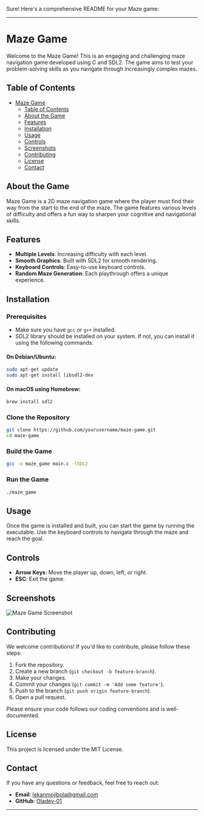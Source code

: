 Sure! Here's a comprehensive README for your Maze game:

---

# Maze Game

Welcome to the Maze Game! This is an engaging and challenging maze navigation game developed using C and SDL2. The game aims to test your problem-solving skills as you navigate through increasingly complex mazes.

## Table of Contents

- [Maze Game](#maze-game)
  - [Table of Contents](#table-of-contents)
  - [About the Game](#about-the-game)
  - [Features](#features)
  - [Installation](#installation)
  - [Usage](#usage)
  - [Controls](#controls)
  - [Screenshots](#screenshots)
  - [Contributing](#contributing)
  - [License](#license)
  - [Contact](#contact)

## About the Game

Maze Game is a 2D maze navigation game where the player must find their way from the start to the end of the maze. The game features various levels of difficulty and offers a fun way to sharpen your cognitive and navigational skills.

## Features

- **Multiple Levels**: Increasing difficulty with each level.
- **Smooth Graphics**: Built with SDL2 for smooth rendering.
- **Keyboard Controls**: Easy-to-use keyboard controls.
- **Random Maze Generation**: Each playthrough offers a unique experience.

## Installation

### Prerequisites

- Make sure you have `gcc` or `g++` installed.
- SDL2 library should be installed on your system. If not, you can install it using the following commands:

#### On Debian/Ubuntu:

```sh
sudo apt-get update
sudo apt-get install libsdl2-dev
```

#### On macOS using Homebrew:

```sh
brew install sdl2
```

### Clone the Repository

```sh
git clone https://github.com/yourusername/maze-game.git
cd maze-game
```

### Build the Game

```sh
gcc -o maze_game main.c -lSDL2
```

### Run the Game

```sh
./maze_game
```

## Usage

Once the game is installed and built, you can start the game by running the executable. Use the keyboard controls to navigate through the maze and reach the goal.

## Controls

- **Arrow Keys**: Move the player up, down, left, or right.
- **ESC**: Exit the game.

## Screenshots

![Maze Game Screenshot](link-to-screenshot.png)

## Contributing

We welcome contributions! If you'd like to contribute, please follow these steps:

1. Fork the repository.
2. Create a new branch (`git checkout -b feature-branch`).
3. Make your changes.
4. Commit your changes (`git commit -m 'Add some feature'`).
5. Push to the branch (`git push origin feature-branch`).
6. Open a pull request.

Please ensure your code follows our coding conventions and is well-documented.

## License

This project is licensed under the MIT License.

## Contact

If you have any questions or feedback, feel free to reach out:

- **Email**: [lekanmojibola@gmail.com](lekanmojibola@gmail.com)
- **GitHub**: [Oladev-01](https://github.com/Oladev-01/)

---

